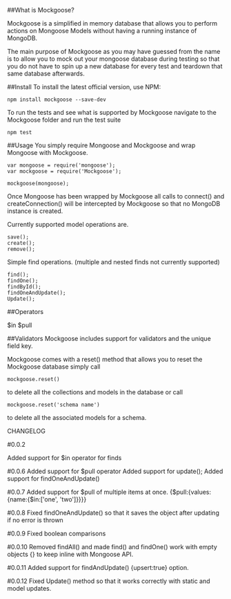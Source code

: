 ##What is Mockgoose?

Mockgoose is a simplified in memory database that allows you to perform actions on Mongoose Models without having a running instance of MongoDB. 

The main purpose of Mockgoose as you may have guessed from the name is to allow you to mock out your mongoose database during testing so that you do not have to spin up a new database for every test and teardown that same database afterwards.

##Install
To install the latest official version, use NPM:

    npm install mockgoose --save-dev

To run the tests and see what is supported by Mockgoose navigate to the Mockgoose folder and run the test suite

    npm test

##Usage
You simply require Mongoose and Mockgoose and wrap Mongoose with Mockgoose.

    var mongoose = require('mongoose');
    var mockgoose = require('Mockgoose');

    mockgoose(mongoose);

Once Mongoose has been wrapped by Mockgoose all calls to connect() and createConnection() will be intercepted by Mockgoose so that no MongoDB instance is created.

Currently supported model operations are.

    save();
    create();
    remove();

Simple find operations. (multiple and nested finds not currently supported)
    
    find();
    findOne();
    findById();
    findOneAndUpdate();
    Update();

##Operators

$in 
$pull    

##Validators
Mockgoose includes support for validators and the unique field key.

Mockgoose comes with a reset() method that allows you to reset the Mockgoose database
simply call 

    mockgoose.reset() 

to delete all the collections and models in the database
or call 
    
    mockgoose.reset('schema name') 

to delete all the associated models for a schema.


CHANGELOG

#0.0.2 

Added support for $in operator for finds

#0.0.6
Added support for $pull operator
Added support for update();
Added support for findOneAndUpdate()

#0.0.7
Added support for $pull of multiple items at once.
{$pull:{values:{name:{$in:['one', 'two']}}}}

#0.0.8 
Fixed findOneAndUpdate() so that it saves the object after updating if no error is thrown

#0.0.9
Fixed boolean comparisons

#0.0.10
Removed findAll() and made find() and findOne() work with empty objects {} to keep inline with Mongoose API.

#0.0.11 
Added support for findAndUpdate() {upsert:true} option.

#0.0.12
Fixed Update() method so that it works correctly with static and model updates.

